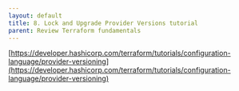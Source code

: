 ```yaml
---
layout: default
title: 8. Lock and Upgrade Provider Versions tutorial
parent: Review Terraform fundamentals
---
```


[https://developer.hashicorp.com/terraform/tutorials/configuration-language/provider-versioning](https://developer.hashicorp.com/terraform/tutorials/configuration-language/provider-versioning)